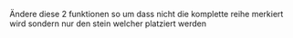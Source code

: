 Ändere diese 2 funktionen so um dass nicht die komplette reihe merkiert wird
sondern nur den stein welcher platziert werden 
